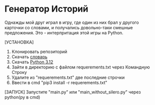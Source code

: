 # Генератор Историй
Однажды мой друг играл в игру, где один из них брал у другого карточки со словами, и получались довольно-таки смешные предложения.
Это - интерпритация этой игры на Python.

[УСТАНОВКА]
1. Клонировать репозиторий
2. Скачать [словарь](https://drive.google.com/file/d/1bKtPFt3atamavJxHJOZTVQN2L7m545P_/view?usp=drive_link)
3. Скачать [Python 3.12](https://www.python.org/downloads/release/python-3127)
4. Зайти в директорию с файлом requerements.txt через Командную Строку
5. Удалите из "requerements.txt" две последние строчки
6. Ввести в cmd "pip3 install -r requerements.txt"

[ЗАПУСК]
Запустите "main.py" или "main_without_silero.py" через python(py в cmd)
